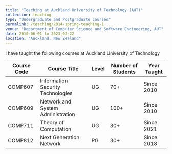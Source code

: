 ```yaml
---
title: "Teaching at Auckland University of Technology (AUT)"
collection: teaching
type: "Undergraduate and Postgraduate courses"
permalink: /teaching/2014-spring-teaching-1
venue: "Department of Computer Science and Software Engineering, AUT"
date: 2010-06-01 to 2023-02-22
location: "Auckland, New Zealand"
---
```


 I have taught the following courses at Auckland University of Technology

| Course Code | Course Title                               | Level | Number of Students | Year Taught |
|-------------|--------------------------------------------|-------|--------------------|-------------|
| COMP607     | Information Security Technologies          | UG    | 70+                | Since 2010  |
| COMP609     | Network and System Administration          | UG    | 100+               | Since 2010  |
| COMP711     | Theory of Computation                      | UG    | 30+                | Since 2021  |
| COMP812     | Next Generation Network                    | PG    | 30+                | Since 2018  |

